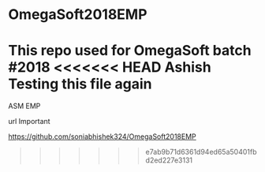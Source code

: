 # OmegaSoft2018EMP
This repo used for OmegaSoft batch #2018
<<<<<<< HEAD
Ashish Testing this file again
=======

ASM
EMP


url Important 


https://github.com/soniabhishek324/OmegaSoft2018EMP
>>>>>>> e7ab9b71d6361d94ed65a50401fbd2ed227e3131
